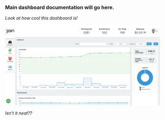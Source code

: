 ### Main dashboard documentation will go here.

_Look at how cool this dashboard is!_

![hover text](https://raw.githubusercontent.com/iJoinSolutions/support-documents/master/web-documentation/advisor/screenshots/mainDashboard.png)

*Isn't it neat??*
